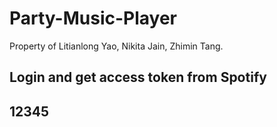 # Party-Music-Player
Property of Litianlong Yao, Nikita Jain, Zhimin Tang.

## Login and get access token from Spotify
## 12345
